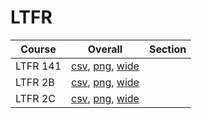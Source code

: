 # LTFR

| Course | Overall | Section |
| ------ | ------- | ------- |
| LTFR 141 | [csv](https://github.com/UCSD-Historical-Enrollment-Data/2023Winter/blob/main/overall/LTFR%20141.csv), [png](https://raw.githubusercontent.com/UCSD-Historical-Enrollment-Data/2023Winter/main/plot_overall/LTFR%20141.png), [wide](https://raw.githubusercontent.com/UCSD-Historical-Enrollment-Data/2023Winter/main/plot_overall_wide/LTFR%20141.png) |  |
| LTFR 2B | [csv](https://github.com/UCSD-Historical-Enrollment-Data/2023Winter/blob/main/overall/LTFR%202B.csv), [png](https://raw.githubusercontent.com/UCSD-Historical-Enrollment-Data/2023Winter/main/plot_overall/LTFR%202B.png), [wide](https://raw.githubusercontent.com/UCSD-Historical-Enrollment-Data/2023Winter/main/plot_overall_wide/LTFR%202B.png) |  |
| LTFR 2C | [csv](https://github.com/UCSD-Historical-Enrollment-Data/2023Winter/blob/main/overall/LTFR%202C.csv), [png](https://raw.githubusercontent.com/UCSD-Historical-Enrollment-Data/2023Winter/main/plot_overall/LTFR%202C.png), [wide](https://raw.githubusercontent.com/UCSD-Historical-Enrollment-Data/2023Winter/main/plot_overall_wide/LTFR%202C.png) |  |
